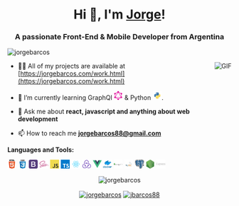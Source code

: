 <h1 align="center">Hi 👋, I'm <a href="https://jorgebarcos.com" target="blank">Jorge</a>! </h1>
<h3 align="center">A passionate Front-End & Mobile Developer from Argentina</h3>
<p align="left"> <img src="https://komarev.com/ghpvc/?username=jorgebarcos" alt="jorgebarcos" /> </p>

<img align="right" alt="GIF" height="250" src="https://media2.giphy.com/media/Q7SKqn3G97xpmfSOvG/giphy.gif?cid=ecf05e47xkcsw5j0xq4htaugauymt9s5id7r0640g06xnvow&rid=giphy.gif" />

- 👨‍💻 All of my projects are available at [https://jorgebarcos.com/work.html](https://jorgebarcos.com/work.html)

- 🌱 I’m currently learning GraphQl  <code><img height="20" src="https://raw.githubusercontent.com/github/explore/5c058a388828bb5fde0bcafd4bc867b5bb3f26f3/topics/graphql/graphql.png"></code> & Python <code><img height="20" src="https://raw.githubusercontent.com/github/explore/5c058a388828bb5fde0bcafd4bc867b5bb3f26f3/topics/python/python.png"></code>. 

- 💬 Ask me about **react, javascript and anything about web development**

- 📫 How to reach me **jorgebarcos88@gmail.com**

**Languages and Tools:**  
<p align="left">
  <code><img src="https://raw.githubusercontent.com/github/explore/5c058a388828bb5fde0bcafd4bc867b5bb3f26f3/topics/html/html.png" alt="html5" width="20" height="20"/></code>
  <code><img src="https://raw.githubusercontent.com/github/explore/5c058a388828bb5fde0bcafd4bc867b5bb3f26f3/topics/css/css.png" alt="css3" width="20" height="20"/></code>
  <code><img src="https://raw.githubusercontent.com/github/explore/5c058a388828bb5fde0bcafd4bc867b5bb3f26f3/topics/bootstrap/bootstrap.png" alt="bootstrap" width="20" height="20"/></code>
  <code><img src="https://raw.githubusercontent.com/github/explore/5c058a388828bb5fde0bcafd4bc867b5bb3f26f3/topics/sass/sass.png" alt="sass" width="20" height="20"/></code>
  <code><img src="https://raw.githubusercontent.com/github/explore/5c058a388828bb5fde0bcafd4bc867b5bb3f26f3/topics/javascript/javascript.png" alt="javascript" width="20" height="20"/></code>
  <code><img src="https://raw.githubusercontent.com/github/explore/80688e429a7d4ef2fca1e82350fe8e3517d3494d/topics/typescript/typescript.png" alt="typescript" width="20" height="20" ></code>
  <code><img src="https://raw.githubusercontent.com/github/explore/5c058a388828bb5fde0bcafd4bc867b5bb3f26f3/topics/react/react.png" alt="react" width="20" height="20"/></code>
  <code><img src="https://raw.githubusercontent.com/github/explore/5c058a388828bb5fde0bcafd4bc867b5bb3f26f3/topics/redux/redux.png" alt="react" width="20" height="20"/></code>
  <code><img src="https://raw.githubusercontent.com/github/explore/5c058a388828bb5fde0bcafd4bc867b5bb3f26f3/topics/vue/vue.png" alt="vuejs" width="20" height="20"/></code> 
  <code><img src="https://raw.githubusercontent.com/github/explore/5c058a388828bb5fde0bcafd4bc867b5bb3f26f3/topics/docker/docker.png" alt="docker" width="20" height="20"/></code> 
  <code><img src="https://raw.githubusercontent.com/github/explore/5c058a388828bb5fde0bcafd4bc867b5bb3f26f3/topics/mongodb/mongodb.png" alt="mongodb" width="20" height="20"/></code> 
  <code><img src="https://raw.githubusercontent.com/github/explore/5c058a388828bb5fde0bcafd4bc867b5bb3f26f3/topics/mysql/mysql.png" alt="mysql" width="20" height="20"/></code> 
  <code><img src="https://raw.githubusercontent.com/github/explore/5c058a388828bb5fde0bcafd4bc867b5bb3f26f3/topics/postgresql/postgresql.png" alt="postgresql" width="20" height="20"/></code> 
  <code><img src="https://raw.githubusercontent.com/github/explore/5c058a388828bb5fde0bcafd4bc867b5bb3f26f3/topics/nodejs/nodejs.png" alt="nodejs" width="20" height="20"/></code>
 <code><img src="https://raw.githubusercontent.com/github/explore/5c058a388828bb5fde0bcafd4bc867b5bb3f26f3/topics/express/express.png" alt="nodejs" width="20" height="20"/></code>
  
</p>
  
  <p align="center"> 
  <img src="https://github-readme-stats.vercel.app/api?username=jorgebarcos&show_icons=true" alt="jorgebarcos" /> </p>

<p align="center">
<a href="https://linkedin.com/in/jorgebarcos" target="blank"><img align="center" src="https://cdn.jsdelivr.net/npm/simple-icons@3.0.1/icons/linkedin.svg" alt="jorgebarcos" height="20" width="20" /></a>
<a href="https://fb.com/jbarcos88" target="blank"><img align="center" src="https://cdn.jsdelivr.net/npm/simple-icons@3.0.1/icons/facebook.svg" alt="jbarcos88" height="20" width="20" /></a>
</p>
<!--
```js
const jor = {
  pronouns: he" | "him",
  code: [Javascript, Typescript, HTML, CSS],
  tools: [React, Redux, Node, Storybook, Styled-Components, Jest, Docker],
}
```

## You can find me :point_down::
- [Blog](https://jorgebarcos.com)
- [Linkedin](https://www.linkedin.com/in/jorgebarcos/)
- [Facebook](https://web.facebook.com/jbarcos88/)

[![jorgebarcos github stats](https://github-readme-stats.vercel.app/api?username=jorgebarcos?count_private=true)](https://github.com/anuraghazra/github-readme-stats)

-->


<!--
**jorgebarcos/jorgebarcos** is a ✨ _special_ ✨ repository because its `README.md` (this file) appears on your GitHub profile.

Here are some ideas to get you started:

- 🔭 I’m currently working on ...
- 🌱 I’m currently learning ...
- 👯 I’m looking to collaborate on ...
- 🤔 I’m looking for help with ...
- 💬 Ask me about ...
- 📫 How to reach me: ...
- 😄 Pronouns: ...
- ⚡ Fun fact: ...
-->
